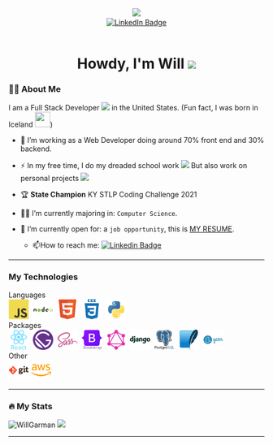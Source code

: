 

<div id="header" align="center">
  <img src="https://media.giphy.com/media/SWoSkN6DxTszqIKEqv/giphy.gif" width="200"/>
  
<div id="badges">
  <a href="https://www.linkedin.com/in/will-garman/">
    <img src="https://img.shields.io/badge/LinkedIn-blue?style=for-the-badge&logo=linkedin&logoColor=white" alt="LinkedIn Badge"/>
  </a>
  <br/>
  </div>
  <img src="https://komarev.com/ghpvc/?username=WillGarman&style=flat-square&color=blue" alt=""/>
  <h1>
    Howdy, I'm Will
    <img src="https://media.giphy.com/media/hvRJCLFzcasrR4ia7z/giphy.gif" width="30px"/>
  </h1>
</div>
   

 ### :man_technologist: About Me
  I am a Full Stack Developer <img src="https://media.giphy.com/media/WUlplcMpOCEmTGBtBW/giphy.gif" width="30"> in the United States. (Fun fact, I was born in Iceland <img src="https://media.giphy.com/media/i3LejVnU3cqGW2NrVb/giphy.gif" width="30" height="30">)
  - :telescope: I’m working as a Web Developer doing around 70% front end and 30% backend.

  - :zap: In my free time, I do my dreaded school work <img src="https://media.giphy.com/media/xUNemL2Yrwl6IoYWFa/giphy.gif" width="30"> But also work on personal projects <img src="https://media.giphy.com/media/cCOVfFwDI3awdse5A3/giphy.gif" width="30">



- :trophy: **State Champion** KY STLP Coding Challenge 2021
- :student: I’m currently majoring in: `Computer Science`.
- :thinking: I’m currently open for: a `job opportunity`, this is [MY RESUME](https://docs.google.com/document/d/1x7xV8RUNEzTALEDx6dmeayKW4qzFWQ5Tvw230QlQVes/edit?usp=sharing).
  - :mailbox:How to reach me: [![Linkedin Badge](https://img.shields.io/badge/-WillGarman-blue?style=flat&logo=Linkedin&logoColor=white)](https://www.linkedin.com/in/will-garman/)
  
---



### My Technologies
<div>
  Languages
  <br/>
      <img src="https://github.com/devicons/devicon/blob/master/icons/javascript/javascript-original.svg" title="JavaScript" alt="NodeJS" width="40" height="40"/>&nbsp;
    <img src="https://github.com/devicons/devicon/blob/master/icons/nodejs/nodejs-original-wordmark.svg" title="NodeJS" alt="NodeJS" width="40" height="40"/>&nbsp;
  <img src="https://github.com/devicons/devicon/blob/master/icons/html5/html5-original.svg" title="HTML5" alt="HTML" width="40" height="40"/>&nbsp;
  <img src="https://github.com/devicons/devicon/blob/master/icons/css3/css3-plain-wordmark.svg"  title="CSS3" alt="CSS" width="40" height="40"/>&nbsp;
   <img src="https://github.com/devicons/devicon/blob/master/icons/python/python-original.svg" title="Python" alt="Python" width="40" height="40"/>&nbsp;

</div>
<div>
  Packages
  <br/>
    <img src="https://github.com/devicons/devicon/blob/master/icons/react/react-original-wordmark.svg" title="React" alt="React" width="40" height="40"/>&nbsp;
 <img src="https://github.com/devicons/devicon/blob/master/icons/gatsby/gatsby-original.svg" title="Gatsby"  alt="Gatsby" width="40" height="40"/>&nbsp;
  <img src="https://github.com/devicons/devicon/blob/master/icons/sass/sass-original.svg" title="Sass" alt="Sass" width="40" height="40"/>&nbsp;
  <img src="https://github.com/devicons/devicon/blob/master/icons/bootstrap/bootstrap-original-wordmark.svg" title="Boostrap"  alt="Bootstrap" width="40" height="40"/>&nbsp;
  <img src="https://github.com/devicons/devicon/blob/master/icons/graphql/graphql-plain.svg" title="GraphQL" alt="GraphQL" width="40" height="40"/>&nbsp;
  <img src="https://github.com/devicons/devicon/blob/master/icons/django/django-plain-wordmark.svg" title="Django"  alt="Django" width="40" height="40"/>&nbsp;
  <img src="https://github.com/devicons/devicon/blob/master/icons/postgresql/postgresql-original-wordmark.svg" title="PostgreSQL" alt="PostgreSQL" width="40" height="40"/>&nbsp;
  <img src="https://github.com/devicons/devicon/blob/master/icons/sqlite/sqlite-original.svg" title="SQLite"  alt="MySQL" width="40" height="40"/>&nbsp;
  <img src="https://github.com/devicons/devicon/blob/master/icons/yarn/yarn-original-wordmark.svg" title="Yarn" alt="Yarn" width="40" height="40"/>&nbsp;
</div>

  <div>
    Other
    <br/>
    <img src="https://github.com/devicons/devicon/blob/master/icons/git/git-original-wordmark.svg" title="Git" **alt="Git" width="40" height="40"/>
    <img src="https://github.com/devicons/devicon/blob/master/icons/amazonwebservices/amazonwebservices-plain-wordmark.svg" title="AWS" alt="AWS" width="40" height="40"/>&nbsp;
  </div>
  
 --- 
 
 ### :fire: My Stats
 
 <div class='container'>
  <img style="height: auto; width: 49%;" src="https://github-readme-streak-stats.herokuapp.com/?user=WillGarman" alt="WillGarman" />
  <img style="height: auto; width: 49%;" src='https://github-readme-stats.vercel.app/api?username=WillGarman&show_icons=true&hide=["stars"]'/>
</div>

---

<!-- <img src="https://github-readme-stats.vercel.app/api/top-langs?username=WillGarman&langs_count=10&show_icons=true&locale=en" alt="original" height="192px"/> -->
